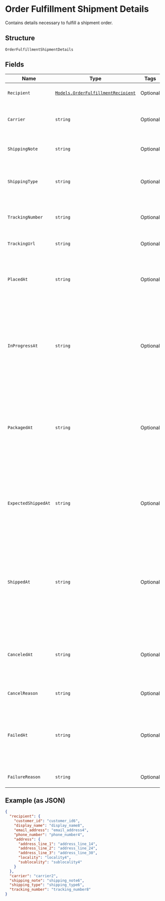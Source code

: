 
# Order Fulfillment Shipment Details

Contains details necessary to fulfill a shipment order.

## Structure

`OrderFulfillmentShipmentDetails`

## Fields

| Name | Type | Tags | Description |
|  --- | --- | --- | --- |
| `Recipient` | [`Models.OrderFulfillmentRecipient`](/doc/models/order-fulfillment-recipient.md) | Optional | Contains information on the recipient of a fulfillment. |
| `Carrier` | `string` | Optional | The shipping carrier being used to ship this fulfillment<br>e.g. UPS, FedEx, USPS, etc. |
| `ShippingNote` | `string` | Optional | A note with additional information for the shipping carrier. |
| `ShippingType` | `string` | Optional | A description of the type of shipping product purchased from the carrier.<br>e.g. First Class, Priority, Express |
| `TrackingNumber` | `string` | Optional | The reference number provided by the carrier to track the shipment's progress. |
| `TrackingUrl` | `string` | Optional | A link to the tracking webpage on the carrier's website. |
| `PlacedAt` | `string` | Optional | The [timestamp](#workingwithdates) indicating when the shipment was<br>requested. Must be in RFC 3339 timestamp format, e.g., "2016-09-04T23:59:33.123Z". |
| `InProgressAt` | `string` | Optional | The [timestamp](#workingwithdates) indicating when this fulfillment was<br>moved to the `RESERVED` state. Indicates that preparation of this shipment has begun.<br>Must be in RFC 3339 timestamp format, e.g., "2016-09-04T23:59:33.123Z". |
| `PackagedAt` | `string` | Optional | The [timestamp](#workingwithdates) indicating when this fulfillment<br>was moved to the `PREPARED` state. Indicates that the fulfillment is packaged.<br>Must be in RFC 3339 timestamp format, e.g., "2016-09-04T23:59:33.123Z". |
| `ExpectedShippedAt` | `string` | Optional | The [timestamp](#workingwithdates) indicating when the shipment is<br>expected to be delivered to the shipping carrier. Must be in RFC 3339 timestamp<br>format, e.g., "2016-09-04T23:59:33.123Z". |
| `ShippedAt` | `string` | Optional | The [timestamp](#workingwithdates) indicating when this fulfillment<br>was moved to the `COMPLETED`state. Indicates that the fulfillment has been given<br>to the shipping carrier. Must be in RFC 3339 timestamp format, e.g., "2016-09-04T23:59:33.123Z". |
| `CanceledAt` | `string` | Optional | The [timestamp](#workingwithdates) indicating the shipment was canceled.<br>Must be in RFC 3339 timestamp format, e.g., "2016-09-04T23:59:33.123Z". |
| `CancelReason` | `string` | Optional | A description of why the shipment was canceled. |
| `FailedAt` | `string` | Optional | The [timestamp](#workingwithdates) indicating when the shipment<br>failed to be completed. Must be in RFC 3339 timestamp format, e.g.,<br>"2016-09-04T23:59:33.123Z". |
| `FailureReason` | `string` | Optional | A description of why the shipment failed to be completed. |

## Example (as JSON)

```json
{
  "recipient": {
    "customer_id": "customer_id6",
    "display_name": "display_name8",
    "email_address": "email_address4",
    "phone_number": "phone_number4",
    "address": {
      "address_line_1": "address_line_14",
      "address_line_2": "address_line_24",
      "address_line_3": "address_line_30",
      "locality": "locality4",
      "sublocality": "sublocality4"
    }
  },
  "carrier": "carrier2",
  "shipping_note": "shipping_note6",
  "shipping_type": "shipping_type6",
  "tracking_number": "tracking_number8"
}
```


